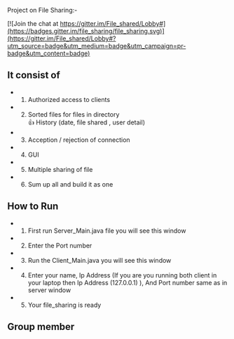 Project on File Sharing:-

[![Join the chat at https://gitter.im/File_shared/Lobby#](https://badges.gitter.im/file_sharing/file_sharing.svg)](https://gitter.im/File_shared/Lobby#?utm_source=badge&utm_medium=badge&utm_campaign=pr-badge&utm_content=badge)

## It consist of
-  1. Authorized access to clients
-  2. Sorted files for files in directory<br/>:thumbsup: History (date, file shared , user detail)
-  3. Acception / rejection of connection
-  4. GUI
-  5. Multiple sharing of file
-  6. Sum up all and build it as one

## How to Run
-  1. First run Server_Main.java file you will see this window
-  2. Enter the Port number
-  3. Run the Client_Main.java you will see this window
-  4. Enter your name, Ip Address (If you are you running both client in your laptop then Ip Address (127.0.0.1) ), And Port number same as in server window
-  5. Your file_sharing is ready 


## Group member



